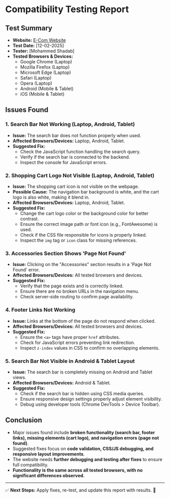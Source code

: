 # Compatibility Testing Report

## Test Summary
- **Website:** [E-Com Website](#)
- **Test Date:** [12-02-2025]
- **Tester:** [Mohammed Shadab]
- **Tested Browsers & Devices:**
  - Google Chrome (Laptop)
  - Mozilla Firefox (Laptop)
  - Microsoft Edge (Laptop)
  - Safari (Laptop)
  - Opera (Laptop)
  - Android (Mobile & Tablet)
  - iOS (Mobile & Tablet)

## **Issues Found**
### **1. Search Bar Not Working (Laptop, Android, Tablet)**
- **Issue:** The search bar does not function properly when used.
- **Affected Browsers/Devices:** Laptop, Android, Tablet.
- **Suggested Fix:**
  - Check the JavaScript function handling the search query.
  - Verify if the search bar is connected to the backend.
  - Inspect the console for JavaScript errors.

### **2. Shopping Cart Logo Not Visible (Laptop, Android, Tablet)**
- **Issue:** The shopping cart icon is not visible on the webpage.
- **Possible Cause:** The navigation bar background is white, and the cart logo is also white, making it blend in.
- **Affected Browsers/Devices:** Laptop, Android, Tablet.
- **Suggested Fix:**
  - Change the cart logo color or the background color for better contrast.
  - Ensure the correct image path or font icon (e.g., FontAwesome) is used.
  - Check if the CSS file responsible for icons is properly linked.
  - Inspect the `img` tag or `icon` class for missing references.

### **3. Accessories Section Shows 'Page Not Found'**
- **Issue:** Clicking on the "Accessories" section results in a 'Page Not Found' error.
- **Affected Browsers/Devices:** All tested browsers and devices.
- **Suggested Fix:**
  - Verify that the page exists and is correctly linked.
  - Ensure there are no broken URLs in the navigation menu.
  - Check server-side routing to confirm page availability.

### **4. Footer Links Not Working**
- **Issue:** Links at the bottom of the page do not respond when clicked.
- **Affected Browsers/Devices:** All tested browsers and devices.
- **Suggested Fix:**
  - Ensure the `<a>` tags have proper `href` attributes.
  - Check for JavaScript errors preventing link redirection.
  - Inspect `z-index` values in CSS to confirm no overlapping elements.

### **5. Search Bar Not Visible in Android & Tablet Layout**
- **Issue:** The search bar is completely missing on Android and Tablet views.
- **Affected Browsers/Devices:** Android & Tablet.
- **Suggested Fix:**
  - Check if the search bar is hidden using CSS media queries.
  - Ensure responsive design settings properly adjust element visibility.
  - Debug using developer tools (Chrome DevTools > Device Toolbar).

## **Conclusion**
- Major issues found include **broken functionality (search bar, footer links), missing elements (cart logo), and navigation errors (page not found)**.
- Suggested fixes focus on **code validation, CSS/JS debugging, and responsive layout improvements**.
- The website needs **further debugging and testing after fixes** to ensure full compatibility.
- **Functionality is the same across all tested browsers, with no significant differences observed.**

---
✅ **Next Steps:** Apply fixes, re-test, and update this report with results. 🚀
